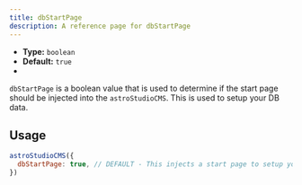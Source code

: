 ```yaml
---
title: dbStartPage
description: A reference page for dbStartPage
---
```


- **Type:** `boolean`
- **Default:** `true`
- 
`dbStartPage` is a boolean value that is used to determine if the start page should be injected into the `astroStudioCMS`. This is used to setup your DB data.

## Usage

```js title="astro.config.mjs"  {2}
astroStudioCMS({
  dbStartPage: true, // DEFAULT - This injects a start page to setup your DB data.
})
```
